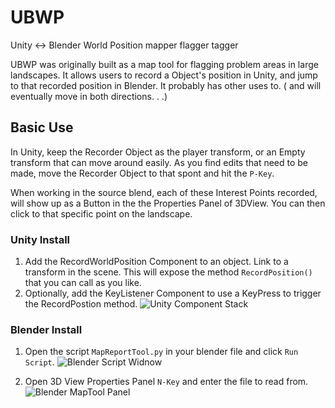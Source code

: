 # UBWP
Unity &lt;-> Blender World Position mapper flagger tagger

UBWP was originally built as a map tool for flagging problem areas in large landscapes. It allows users to record a Object's position in Unity, and jump to that recorded position in Blender. It probably has other uses to. ( and will eventually move in both directions. . .)


## Basic Use
In Unity, keep the Recorder Object as the player transform, or an Empty transform that can move around easily. As you find edits that need to be made, move the Recorder Object to that spont and hit the `P-Key`.

When working in the source blend, each of these Interest Points recorded, will show up as a Button in the the Properties Panel of 3DView. You can then click to that specific point on the landscape.

### Unity Install

1. Add the RecordWorldPosition Component to an object. Link to a transform in the scene. This will expose the method `RecordPosition()` that you can call as you like.
1. Optionally, add the KeyListener Component to use a KeyPress to trigger the RecordPostion method.
	![Unity Component Stack](https://www.dropbox.com/s/s4g2uliz0uqdjk3/Unity-install.png?raw=1)

### Blender Install
1. Open the script `MapReportTool.py` in your blender file and click `Run Script`.
	![Blender Script Widnow](https://www.dropbox.com/s/ymfa632wos4rirb/Blender-run.png?raw=1)
	
2. Open 3D View Properties Panel `N-Key` and enter the file to read from.
	![Blender MapTool Panel](https://www.dropbox.com/s/w1tbwyhtyob5bq9/Blender-config.png?raw=1)


